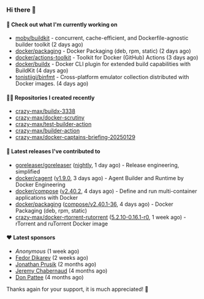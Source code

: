 ### Hi there 👋

#### 👷 Check out what I'm currently working on

- [moby/buildkit](https://github.com/moby/buildkit) - concurrent, cache-efficient, and Dockerfile-agnostic builder toolkit (2 days ago)
- [docker/packaging](https://github.com/docker/packaging) - Docker Packaging (deb, rpm, static) (2 days ago)
- [docker/actions-toolkit](https://github.com/docker/actions-toolkit) - Toolkit for Docker (GitHub) Actions (3 days ago)
- [docker/buildx](https://github.com/docker/buildx) - Docker CLI plugin for extended build capabilities with BuildKit (4 days ago)
- [tonistiigi/binfmt](https://github.com/tonistiigi/binfmt) - Cross-platform emulator collection distributed with Docker images. (4 days ago)

#### 👨‍💻 Repositories I created recently

- [crazy-max/buildx-3338](https://github.com/crazy-max/buildx-3338)
- [crazy-max/docker-scrutiny](https://github.com/crazy-max/docker-scrutiny)
- [crazy-max/test-builder-action](https://github.com/crazy-max/test-builder-action)
- [crazy-max/builder-action](https://github.com/crazy-max/builder-action)
- [crazy-max/docker-captains-briefing-20250129](https://github.com/crazy-max/docker-captains-briefing-20250129)

#### 🚀 Latest releases I've contributed to

- [goreleaser/goreleaser](https://github.com/goreleaser/goreleaser) ([nightly](https://github.com/goreleaser/goreleaser/releases/tag/nightly), 1 day ago) - Release engineering, simplified
- [docker/cagent](https://github.com/docker/cagent) ([v1.9.0](https://github.com/docker/cagent/releases/tag/v1.9.0), 3 days ago) - Agent Builder and Runtime by Docker Engineering
- [docker/compose](https://github.com/docker/compose) ([v2.40.2](https://github.com/docker/compose/releases/tag/v2.40.2), 4 days ago) - Define and run multi-container applications with Docker
- [docker/packaging](https://github.com/docker/packaging) ([compose/v2.40.1-36](https://github.com/docker/packaging/releases/tag/compose/v2.40.1-36), 4 days ago) - Docker Packaging (deb, rpm, static)
- [crazy-max/docker-rtorrent-rutorrent](https://github.com/crazy-max/docker-rtorrent-rutorrent) ([5.2.10-0.16.1-r0](https://github.com/crazy-max/docker-rtorrent-rutorrent/releases/tag/5.2.10-0.16.1-r0), 1 week ago) - rTorrent and ruTorrent Docker image

#### ❤️ Latest sponsors
- _Anonymous_ (1 week ago)
- [Fedor Dikarev](https://github.com/fedordikarev) (2 weeks ago)
- [Jonathan Prusik](https://github.com/jprusik) (2 months ago)
- [Jeremy Chabernaud](https://github.com/djerfy) (4 months ago)
- [Don Pattee](https://github.com/DPattee) (4 months ago)

Thanks again for your support, it is much appreciated! 🙏
